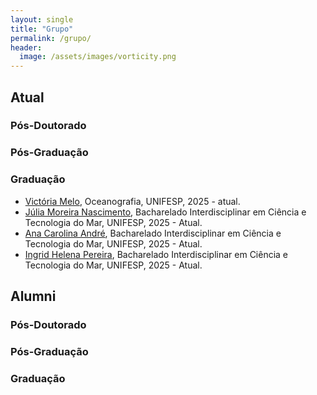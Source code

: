 ```yaml
---
layout: single
title: "Grupo"
permalink: /grupo/
header:
  image: /assets/images/vorticity.png
---
```



## Atual

### Pós-Doutorado


### Pós-Graduação


### Graduação

- [Victória Melo](), Oceanografia, UNIFESP, 2025 - atual.
- [Júlia Moreira Nascimento](), Bacharelado Interdisciplinar em Ciência e Tecnologia do Mar, UNIFESP, 2025 - Atual.
- [Ana Carolina André](), Bacharelado Interdisciplinar em Ciência e Tecnologia do Mar, UNIFESP, 2025 - Atual.
- [Ingrid Helena Pereira](), Bacharelado Interdisciplinar em Ciência e Tecnologia do Mar, UNIFESP, 2025 - Atual.

## Alumni

### Pós-Doutorado


### Pós-Graduação


### Graduação
